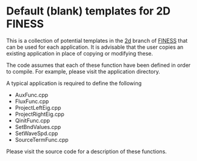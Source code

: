# Default (blank) templates for 2D FINESS

This is a collection of potential templates in the [2d](../README.md) branch
of [FINESS](../../../README.md) that can be used for each application.  It is
advisable that the user copies an existing application in place of copying or
modifying these.

The code assumes that each of these function have been defined in order to
compile.  For example, please visit the application directory.

A typical application is required to define the following

* AuxFunc.cpp
* FluxFunc.cpp
* ProjectLeftEig.cpp
* ProjectRightEig.cpp
* QinitFunc.cpp
* SetBndValues.cpp
* SetWaveSpd.cpp
* SourceTermFunc.cpp

Please visit the source code for a description of these functions.
